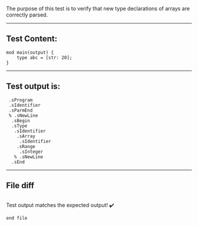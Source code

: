 The purpose of this test is to verify that new type declarations of arrays are correctly parsed.

-------------------------

Test Content: 
-------------------------
```
mod main(output) {
    type abc = [str: 20];
}
```
------------------------
Test output is: 
-------------------------
```
 .sProgram
 .sIdentifier
 .sParmEnd
 % .sNewLine
  .sBegin
  .sType
   .sIdentifier
    .sArray
     .sIdentifier
    .sRange
     .sInteger
   % .sNewLine
  .sEnd

```
------------------------

File diff
-------------------------
```diff

```
Test output matches the expected output! :heavy_check_mark:

```
end file
